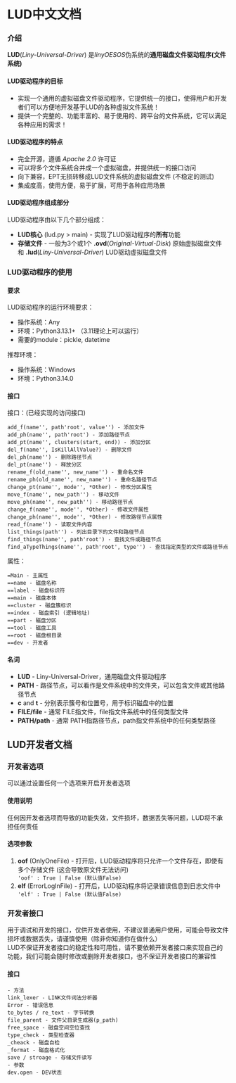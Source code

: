 # LUD中文文档

### 介绍
**LUD**(*Liny-Universal-Driver*) 是*linyOESOS*伪系统的**通用磁盘文件驱动程序(文件系统)**

#### LUD驱动程序的目标
* 实现一个通用的虚拟磁盘文件驱动程序，它提供统一的接口，使得用户和开发者们可以方便地开发基于LUD的各种虚拟文件系统！
* 提供一个完整的、功能丰富的、易于使用的、跨平台的文件系统，它可以满足各种应用的需求！

#### LUD驱动程序的特点
* 完全开源，遵循 *Apache 2.0* 许可证
* 可以将多个文件系统合并成一个虚拟磁盘，并提供统一的接口访问
* 向下兼容，EPT无损转移成LUD文件系统的虚拟磁盘文件 (不稳定的测试)
* 集成度高，使用方便，易于扩展，可用于各种应用场景

#### LUD驱动程序组成部分
LUD驱动程序由以下几个部分组成：

* **LUD核心** (lud.py > main) - 实现了LUD驱动程序的**所有**功能
* **存储文件** - 一般为3个或1个 **.ovd**(*Original-Virtual-Disk*) 原始虚拟磁盘文件 和 **.lud**(*Liny-Universal-Driver*) LUD驱动虚拟磁盘文件

### LUD驱动程序的使用

#### 要求
LUD驱动程序的运行环境要求：
* 操作系统：Any
* 环境：Python3.13.1+ （3.11理论上可以运行）
* 需要的module：pickle, datetime

推荐环境：
* 操作系统：Windows
* 环境：Python3.14.0

#### 接口

接口：(已经实现的访问接口)
```
add_f(name'', path'root', value'') - 添加文件
add_ph(name'', path'root') - 添加路径节点
add_pt(name'', clusters(start, end)) - 添加分区
del_f(name'', IsKillAllValue?) - 删除文件
del_ph(name'') - 删除路径节点
del_pt(name'') - 释放分区
rename_f(old_name'', new_name'') - 重命名文件
rename_ph(old_name'', new_name'') - 重命名路径节点
change_pt(name'', mode'', *Other) - 修改分区属性
move_f(name'', new_path'') - 移动文件
move_ph(name'', new_path'') - 移动路径节点
change_f(name'', mode'', *Other) - 修改文件属性
change_ph(name'', mode'', *Other) - 修改路径节点属性
read_f(name'') - 读取文件内容
list_things(path'') - 列出目录下的文件和路径节点
find_things(name'', path'root') - 查找文件或路径节点
find_aTypeThings(name'', path'root', type'') - 查找指定类型的文件或路径节点
```
属性：
```
=Main - 主属性
==name - 磁盘名称
==label - 磁盘标识符
==main - 磁盘本体
==cluster - 磁盘簇标识
==index - 磁盘索引 (逻辑地址)
==part - 磁盘分区
==tool - 磁盘工具
==root - 磁盘根目录
==dev - 开发者
```

#### 名词

* **LUD** - Liny-Universal-Driver，通用磁盘文件驱动程序
* **PATH** - 路径节点，可以看作是文件系统中的文件夹，可以包含文件或其他路径节点
* **c** and **t** - 分别表示簇号和位置号，用于标识磁盘中的位置
* **FILE/file** - 通常 FILE指文件，file指文件系统中的任何类型文件
* **PATH/path** - 通常 PATH指路径节点，path指文件系统中的任何类型路径

## LUD开发者文档

### 开发者选项

可以通过设置任何一个选项来开启开发者选项

#### 使用说明

任何因开发者选项而导致的功能失效，文件损坏，数据丢失等问题，LUD将不承担任何责任

#### 选项参数

1. **oof** (OnlyOneFile) - 打开后，LUD驱动程序将只允许一个文件存在，即使有多个存储文件 (这会导致原文件无法访问)  
`'oof' : True | False (默认值False)`
2. **elf** (ErrorLogInFile) - 打开后，LUD驱动程序将记录错误信息到日志文件中  
`'elf' : True | False (默认值False)`  

### 开发者接口

用于调试和开发的接口，仅供开发者使用，不建议普通用户使用，可能会导致文件损坏或数据丢失，请谨慎使用（除非你知道你在做什么）  
LUD不保证开发者接口的稳定性和可用性，请不要依赖开发者接口来实现自己的功能，我们可能会随时修改或删除开发者接口，也不保证开发者接口的兼容性

#### 接口

```
- 方法
link_lexer - LINK文件词法分析器
Error - 错误信息
to_bytes / re_text - 字节转换
file_parent - 文件父目录生成器(p_path)
free_space - 磁盘空间空位查找
type_check - 类型检查器
_cheack - 磁盘自检
_format - 磁盘格式化
save / stroage - 存储文件读写
- 参数
dev.open - DEV状态
```
